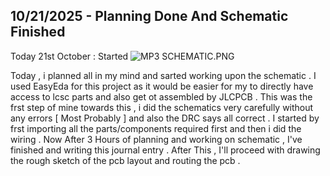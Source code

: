 <!--
  ===================    !!READ THIS NOTICE!!   ====================
  DO NOT edit this file manually. Your changes WILL BE OVERWRITTEN!
  This journal is auto generated and updated by Hack Club Blueprint.
  To edit this file, please edit your journal entries on Blueprint.
  ==================================================================
-->

## 10/21/2025 - Planning Done And Schematic Finished  

Today 21st October : Started ![MP3 SCHEMATIC.PNG](https://blueprint.hackclub.com/user-attachments/blobs/proxy/eyJfcmFpbHMiOnsiZGF0YSI6Mzk2NywicHVyIjoiYmxvYl9pZCJ9fQ==--bc21fab4448dd882564240c704dd967f7b8d329e/MP3%20SCHEMATIC.PNG)


Today , i planned all in my mind and sarted working upon the schematic . I used EasyEda for this project as it would be easier for my to directly have access to lcsc parts and also get ot assembled by JLCPCB . This was the frst step of mine towards this , i did the schematics very carefully without any errors [ Most Probably ] and also the DRC says all correct . I started by frst importing all the parts/components required first and then i did the wiring . Now After 3 Hours of planning and working on schematic , I've finished and writing this journal entry . After This , I'll proceed with drawing the rough sketch of the pcb layout and routing the pcb .  

